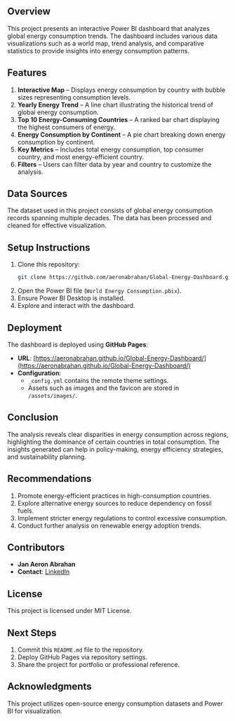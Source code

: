 ## Overview
This project presents an interactive Power BI dashboard that analyzes global energy consumption trends. The dashboard includes various data visualizations such as a world map, trend analysis, and comparative statistics to provide insights into energy consumption patterns.

## Features
1. **Interactive Map** – Displays energy consumption by country with bubble sizes representing consumption levels.
2. **Yearly Energy Trend** – A line chart illustrating the historical trend of global energy consumption.
3. **Top 10 Energy-Consuming Countries** – A ranked bar chart displaying the highest consumers of energy.
4. **Energy Consumption by Continent** – A pie chart breaking down energy consumption by continent.
5. **Key Metrics** – Includes total energy consumption, top consumer country, and most energy-efficient country.
6. **Filters** – Users can filter data by year and country to customize the analysis.

## Data Sources
The dataset used in this project consists of global energy consumption records spanning multiple decades. The data has been processed and cleaned for effective visualization.

## Setup Instructions
1. Clone this repository:
   ```sh
   git clone https://github.com/aeronabrahan/Global-Energy-Dashboard.git
   ```
2. Open the Power BI file (`World Energy Consumption.pbix`).
3. Ensure Power BI Desktop is installed.
4. Explore and interact with the dashboard.

## Deployment
The dashboard is deployed using **GitHub Pages**:
- **URL**: [https://aeronabrahan.github.io/Global-Energy-Dashboard/](https://aeronabrahan.github.io/Global-Energy-Dashboard/)
- **Configuration**:
  - `_config.yml` contains the remote theme settings.
  - Assets such as images and the favicon are stored in `/assets/images/`.

## Conclusion
The analysis reveals clear disparities in energy consumption across regions, highlighting the dominance of certain countries in total consumption. The insights generated can help in policy-making, energy efficiency strategies, and sustainability planning.

## Recommendations
1. Promote energy-efficient practices in high-consumption countries.
2. Explore alternative energy sources to reduce dependency on fossil fuels.
3. Implement stricter energy regulations to control excessive consumption.
4. Conduct further analysis on renewable energy adoption trends.

## Contributors
- **Jan Aeron Abrahan**
- **Contact**: [LinkedIn](https://www.linkedin.com/)

## License
This project is licensed under MIT License.

## Next Steps
1. Commit this `README.md` file to the repository.
2. Deploy GitHub Pages via repository settings.
3. Share the project for portfolio or professional reference.

## Acknowledgments
This project utilizes open-source energy consumption datasets and Power BI for visualization.

